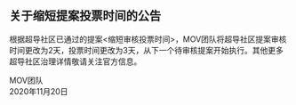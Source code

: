 ## 关于缩短提案投票时间的公告

根据超导社区已通过的提案<缩短审核投票时间>，MOV团队将超导社区提案审核时间更改为2天，投票时间更改为3天，从下一个待审核提案开始执行。其他更多超导社区治理详情敬请关注官方信息。

MOV团队  
2020年11月20日